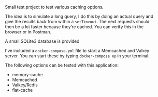 Small test project to test various caching options.

The idea is to simulate a long query, I do this by doing an actual query and give the results back from within a `setTimeout`. The next requests should then be a lot faster because they're cached. You can verify this in the browser or in Postman.

A small SQLite3 database is provided.

I've included a `docker-compose.yml` file to start a Memcached and Valkey server. You can start these by typing `docker-compose up` in your terminal.

The following options can be tested with this application:
- memory-cache
- Memcached
- Valkey/Redis
- flat-cache